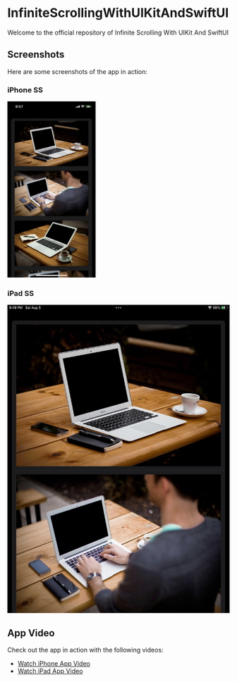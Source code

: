 # InfiniteScrollingWithUIKitAndSwiftUI

Welcome to the official repository of Infinite Scrolling With UIKit And SwiftUI

## Screenshots

Here are some screenshots of the app in action:

### iPhone SS
<img src="CombinedAppSS.PNG" alt="Screenshot 1" width="200" height="400">

### iPad SS
<img src="iPadCombinedAppSS.PNG" alt="Screenshot 1" height="700">

## App Video

Check out the app in action with the following videos:

- [Watch iPhone App Video](CombinedAppVideo.MP4)
- [Watch iPad App Video](iPadCombinedAppVideo.mov)
